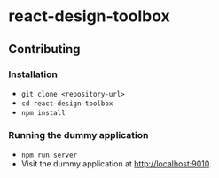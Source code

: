 react-design-toolbox
==============================================================================

Contributing
------------------------------------------------------------------------------

### Installation

* `git clone <repository-url>`
* `cd react-design-toolbox`
* `npm install`

### Running the dummy application

* `npm run server`
* Visit the dummy application at [http://localhost:9010](http://localhost:9010).